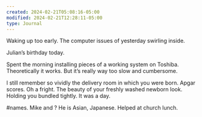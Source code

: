 ```yaml
---
created: 2024-02-21T05:08:16-05:00
modified: 2024-02-21T12:28:11-05:00
type: Journal
---
```


Waking up too early. The computer issues of yesterday swirling inside.

Julian’s  birthday today.

Spent the morning installing pieces of a working system on Toshiba. Theoretically it works. But it’s really way too slow and cumbersome.

I still remember so vividly the delivery room in which you were born. Apgar scores. Oh a fright.  The beauty of your freshly washed newborn look.  Holding you bundled tightly. It was a day.

#names. Mike and ? He is Asian, Japanese. Helped at church lunch.
